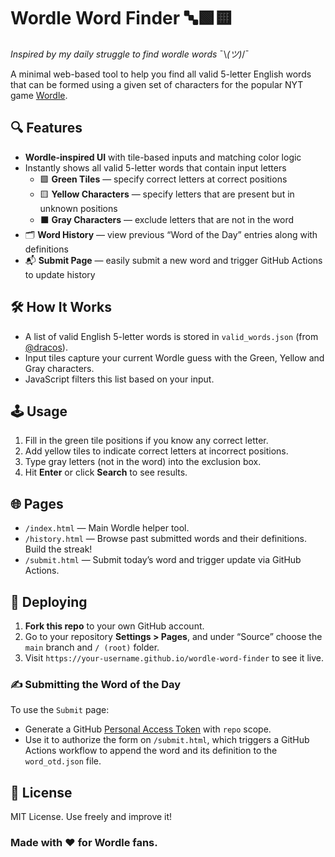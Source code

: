 # Wordle Word Finder 🔤🟩🟨

_Inspired by my daily struggle to find wordle words_ ¯\\_(ツ)_/¯

A minimal web-based tool to help you find all valid 5-letter English words that can be formed using a given set of characters for the popular NYT game [Wordle](https://www.nytimes.com/games/wordle/index.html).

## 🔍 Features

- **Wordle-inspired UI** with tile-based inputs and matching color logic
- Instantly shows all valid 5-letter words that contain input letters
  - 🟩 **Green Tiles** — specify correct letters at correct positions
  - 🟨 **Yellow Characters** — specify letters that are present but in unknown positions
  - ⬛ **Gray Characters** — exclude letters that are not in the word
- 🗂️ **Word History** — view previous “Word of the Day” entries along with definitions
- 📬 **Submit Page** — easily submit a new word and trigger GitHub Actions to update history

## 🛠️ How It Works

- A list of valid English 5-letter words is stored in `valid_words.json` (from [@dracos](https://gist.github.com/dracos/dd0668f281e685bad51479e5acaadb93)).
- Input tiles capture your current Wordle guess with the Green, Yellow and Gray characters.
- JavaScript filters this list based on your input.

## 🕹 Usage

1. Fill in the green tile positions if you know any correct letter.
2. Add yellow tiles to indicate correct letters at incorrect positions.
3. Type gray letters (not in the word) into the exclusion box.
4. Hit **Enter** or click **Search** to see results.

## 🌐 Pages

- `/index.html` — Main Wordle helper tool.
- `/history.html` — Browse past submitted words and their definitions. Build the streak!
- `/submit.html` — Submit today’s word and trigger update via GitHub Actions.

## 🚀 Deploying

1. **Fork this repo** to your own GitHub account.
2. Go to your repository **Settings > Pages**, and under “Source” choose the `main` branch and `/ (root)` folder.
3. Visit `https://your-username.github.io/wordle-word-finder` to see it live.

### ✍️ Submitting the Word of the Day

To use the `Submit` page:

* Generate a GitHub [Personal Access Token](https://github.com/settings/tokens/new?scopes=repo) with `repo` scope.
* Use it to authorize the form on `/submit.html`, which triggers a GitHub Actions workflow to append the word and its definition to the `word_otd.json` file.

## 📄 License

MIT License. Use freely and improve it!

### Made with ❤️ for Wordle fans.
